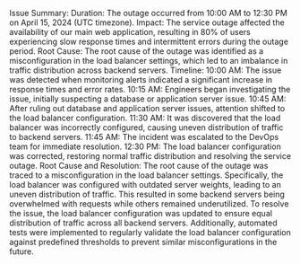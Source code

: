 Issue Summary:
Duration: The outage occurred from 10:00 AM to 12:30 PM on April 15, 2024 (UTC timezone).
Impact: The service outage affected the availability of our main web application, resulting in 80% of users experiencing slow response times and intermittent errors during the outage period.
Root Cause: The root cause of the outage was identified as a misconfiguration in the load balancer settings, which led to an imbalance in traffic distribution across backend servers.
Timeline:
10:00 AM: The issue was detected when monitoring alerts indicated a significant increase in response times and error rates.
10:15 AM: Engineers began investigating the issue, initially suspecting a database or application server issue.
10:45 AM: After ruling out database and application server issues, attention shifted to the load balancer configuration.
11:30 AM: It was discovered that the load balancer was incorrectly configured, causing uneven distribution of traffic to backend servers.
11:45 AM: The incident was escalated to the DevOps team for immediate resolution.
12:30 PM: The load balancer configuration was corrected, restoring normal traffic distribution and resolving the service outage.
Root Cause and Resolution:
The root cause of the outage was traced to a misconfiguration in the load balancer settings. Specifically, the load balancer was configured with outdated server weights, leading to an uneven distribution of traffic. This resulted in some backend servers being overwhelmed with requests while others remained underutilized.
To resolve the issue, the load balancer configuration was updated to ensure equal distribution of traffic across all backend servers. Additionally, automated tests were implemented to regularly validate the load balancer configuration against predefined thresholds to prevent similar misconfigurations in the future.
